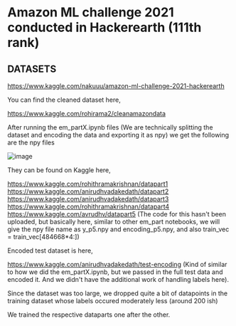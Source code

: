 # Amazon ML challenge 2021 conducted in Hackerearth (111th rank)

## DATASETS

https://www.kaggle.com/nakuuu/amazon-ml-challenge-2021-hackerearth

You can find the cleaned dataset here,

https://www.kaggle.com/rohirama2/cleanamazondata

After running the em_partX.ipynb files (We are technically splitting the dataset and encoding the data and exporting it as npy) we get the following are the npy files

![image](https://user-images.githubusercontent.com/59824729/130634704-d416a767-6194-4ab2-a05e-040de338fb62.png)

They can be found on Kaggle here,

https://www.kaggle.com/rohithramakrishnan/datapart1
https://www.kaggle.com/anirudhvadakedath/datapart2
https://www.kaggle.com/anirudhvadakedath/datapart3
https://www.kaggle.com/rohithramakrishnan/datapart4
https://www.kaggle.com/avrudhv/datapart5 (The code for this hasn't been uploaded, but basically here, similar to other em_part notebooks, we will give the npy file name as 
y_p5.npy and encoding_p5.npy, and also train_vec = train_vec[484668*4:])

Encoded test dataset is here,

https://www.kaggle.com/anirudhvadakedath/test-encoding (Kind of similar to how we did the em_partX.ipynb, but we passed in the full test data and encoded it. And we didn't have the additional work of handling labels here). 

Since the dataset was too large, we dropped quite a bit of datapoints in the training dataset whose labels occured moderately less (around 200 ish)

We trained the respective dataparts one after the other. 
